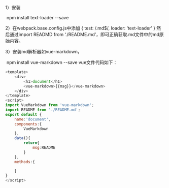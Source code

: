 1）安装

​	npm install text-loader --save

2）在webpack.base.config.js中添加
	{
		test: /.md$/,
		loader: ‘text-loader’
	}
然后通过import READMD from ‘./README.md’，即可正确获取.md文件中的md原始内容。

3）安装md解析器如vue-markdown，

​	npm install vue-markdown --save
vue文件代码如下：

```js
<template>
    <div>
        <h1>document</h1>
        <vue-markdown>{{msg}}</vue-markdown>
    </div>
</template>
<script>
import VueMarkdown from 'vue-markdown';
import README from './README.md';
export default {
    name:'document',
    components:{
        VueMarkdown
    },
    data(){
        return{
            msg:README
        }
    },
    methods:{

    }
}
</script>

```







